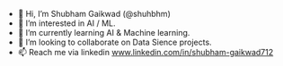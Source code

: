- 👋 Hi, I’m Shubham Gaikwad (@shuhbhm)
- 👀 I’m interested in AI / ML.
- 🌱 I’m currently learning AI & Machine learning.
- 💞️ I’m looking to collaborate on Data Sience projects.
- 📫 Reach me via linkedin www.linkedin.com/in/shubham-gaikwad712


<!---
shuhbhm/shuhbhm is a ✨ special ✨ repository because its `README.md` (this file) appears on your GitHub profile.
You can click the Preview link to take a look at your changes.
--->
